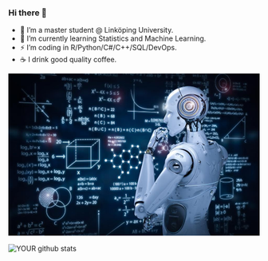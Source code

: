 ### Hi there 👋

- 🔭 I’m a master student @ Linköping University.
- 🌱 I’m currently learning Statistics and Machine Learning.
- ⚡ I’m coding in R/Python/C#/C++/SQL/DevOps.
- ☕ I drink good quality coffee.


![Alt text](/event-image1.jpg?raw=true "Machine Learning")


![YOUR github stats](https://github-readme-stats.vercel.app/api?username=nourqweder)
